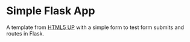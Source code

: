 # Simple Flask App

 A template from [HTML5 UP](html5up.net) with a simple form to test form submits and routes in Flask.
